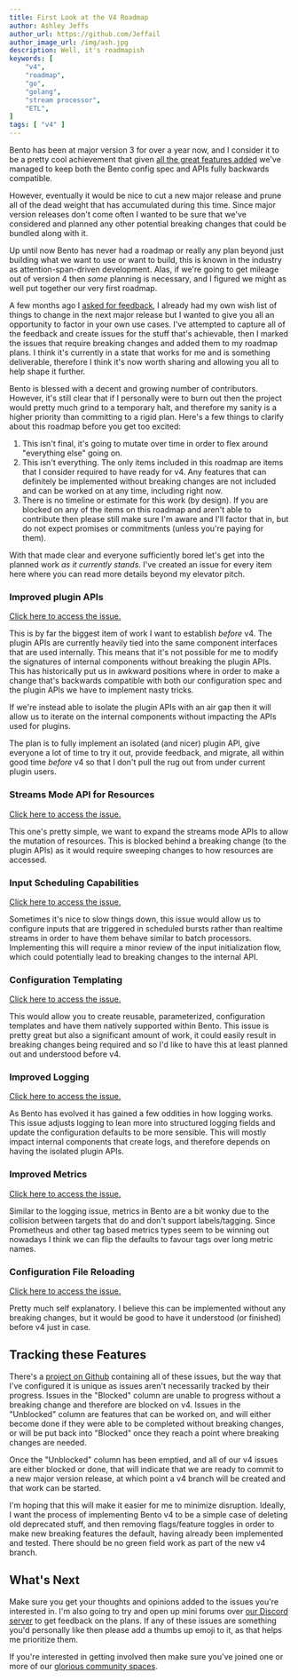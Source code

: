 ```yaml
---
title: First Look at the V4 Roadmap
author: Ashley Jeffs
author_url: https://github.com/Jeffail
author_image_url: /img/ash.jpg
description: Well, it's roadmapish
keywords: [
    "v4",
    "roadmap",
    "go",
    "golang",
    "stream processor",
    "ETL",
]
tags: [ "v4" ]
---
```


Bento has been at major version 3 for over a year now, and I consider it to be a pretty cool achievement that given [all the great features added](https://github.com/warpstreamlabs/bento/blob/master/CHANGELOG.md) we've managed to keep both the Bento config spec and APIs fully backwards compatible.

However, eventually it would be nice to cut a new major release and prune all of the dead weight that has accumulated during this time. Since major version releases don't come often I wanted to be sure that we've considered and planned any other potential breaking changes that could be bundled along with it.

<!--truncate-->

Up until now Bento has never had a roadmap or really any plan beyond just building what we want to use or want to build, this is known in the industry as attention-span-driven development. Alas, if we're going to get mileage out of version 4 then _some_ planning is necessary, and I figured we might as well put together our very first roadmap.

A few months ago I [asked for feedback][feedback-thread], I already had my own wish list of things to change in the next major release but I wanted to give you all an opportunity to factor in your own use cases. I've attempted to capture all of the feedback and create issues for the stuff that's achievable, then I marked the issues that require breaking changes and added them to my roadmap plans. I think it's currently in a state that works for me and is something deliverable, therefore I think it's now worth sharing and allowing you all to help shape it further.

Bento is blessed with a decent and growing number of contributors. However, it's still clear that if I personally were to burn out then the project would pretty much grind to a temporary halt, and therefore my sanity is a higher priority than committing to a rigid plan. Here's a few things to clarify about this roadmap before you get too excited:

1. This isn't final, it's going to mutate over time in order to flex around "everything else" going on.
2. This isn't everything. The only items included in this roadmap are items that I consider required to have ready for v4. Any features that can definitely be implemented without breaking changes are not included and can be worked on at any time, including right now.
3. There is no timeline or estimate for this work (by design). If you are blocked on any of the items on this roadmap and aren't able to contribute then please still make sure I'm aware and I'll factor that in, but do not expect promises or commitments (unless you're paying for them).

With that made clear and everyone sufficiently bored let's get into the planned work _as it currently stands_. I've created an issue for every item here where you can read more details beyond my elevator pitch.

### Improved plugin APIs

[Click here to access the issue.](https://github.com/warpstreamlabs/bento/issues/501)

This is by far the biggest item of work I want to establish _before_ v4. The plugin APIs are currently heavily tied into the same component interfaces that are used internally. This means that it's not possible for me to modify the signatures of internal components without breaking the plugin APIs. This has historically put us in awkward positions where in order to make a change that's backwards compatible with both our configuration spec and the plugin APIs we have to implement nasty tricks.

If we're instead able to isolate the plugin APIs with an air gap then it will allow us to iterate on the internal components without impacting the APIs used for plugins.

The plan is to fully implement an isolated (and nicer) plugin API, give everyone a lot of time to try it out, provide feedback, and migrate, all within good time _before_ v4 so that I don't pull the rug out from under current plugin users.

### Streams Mode API for Resources

[Click here to access the issue.](https://github.com/warpstreamlabs/bento/issues/566)

This one's pretty simple, we want to expand the streams mode APIs to allow the mutation of resources. This is blocked behind a breaking change (to the plugin APIs) as it would require sweeping changes to how resources are accessed.

### Input Scheduling Capabilities

[Click here to access the issue.](https://github.com/warpstreamlabs/bento/issues/580)

Sometimes it's nice to slow things down, this issue would allow us to configure inputs that are triggered in scheduled bursts rather than realtime streams in order to have them behave similar to batch processors. Implementing this will require a minor review of the input initialization flow, which could potentially lead to breaking changes to the internal API.

### Configuration Templating

[Click here to access the issue.](https://github.com/warpstreamlabs/bento/issues/590)

This would allow you to create reusable, parameterized, configuration templates and have them natively supported within Bento. This issue is pretty great but also a significant amount of work, it could easily result in breaking changes being required and so I'd like to have this at least planned out and understood before v4.

### Improved Logging

[Click here to access the issue.](https://github.com/warpstreamlabs/bento/issues/589)

As Bento has evolved it has gained a few oddities in how logging works. This issue adjusts logging to lean more into structured logging fields and update the configuration defaults to be more sensible. This will mostly impact internal components that create logs, and therefore depends on having the isolated plugin APIs.

### Improved Metrics

[Click here to access the issue.](https://github.com/warpstreamlabs/bento/issues/510)

Similar to the logging issue, metrics in Bento are a bit wonky due to the collision between targets that do and don't support labels/tagging. Since Prometheus and other tag based metrics types seem to be winning out nowadays I think we can flip the defaults to favour tags over long metric names.

### Configuration File Reloading

[Click here to access the issue.](https://github.com/warpstreamlabs/bento/issues/338)

Pretty much self explanatory. I believe this can be implemented without any breaking changes, but it would be good to have it understood (or finished) before v4 just in case.

## Tracking these Features

There's a [project on Github][v4-project] containing all of these issues, but the way that I've configured it is unique as issues aren't necessarily tracked by their progress. Issues in the "Blocked" column are unable to progress without a breaking change and therefore are blocked on v4. Issues in the "Unblocked" column are features that can be worked on, and will either become done if they were able to be completed without breaking changes, or will be put back into "Blocked" once they reach a point where breaking changes are needed.

Once the "Unblocked" column has been emptied, and all of our v4 issues are either blocked or done, that will indicate that we are ready to commit to a new major version release, at which point a v4 branch will be created and that work can be started.

I'm hoping that this will make it easier for me to minimize disruption. Ideally, I want the process of implementing Bento v4 to be a simple case of deleting old deprecated stuff, and then removing flags/feature toggles in order to make new breaking features the default, having already been implemented and tested. There should be no green field work as part of the new v4 branch.

## What's Next

Make sure you get your thoughts and opinions added to the issues you're interested in. I'm also going to try and open up mini forums over [our Discord server][community] to get feedback on the plans. If any of these issues are something you'd personally like then please add a thumbs up emoji to it, as that helps me prioritize them.

If you're interested in getting involved then make sure you've joined one or more of our [glorious community spaces][community].

[changelog]: https://github.com/warpstreamlabs/bento/blob/master/CHANGELOG.md
[community]: /community
[v4-project]: https://github.com/warpstreamlabs/bento/projects/2
[feedback-thread]: https://github.com/warpstreamlabs/bento/issues/503